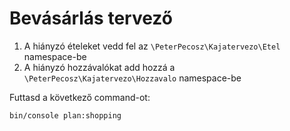 # Bevásárlás tervező

1. A hiányzó ételeket vedd fel az `\PeterPecosz\Kajatervezo\Etel` namespace-be
2. A hiányzó hozzávalókat add hozzá a `\PeterPecosz\Kajatervezo\Hozzavalo` namespace-be

Futtasd a következő command-ot:

```shell
bin/console plan:shopping
```

